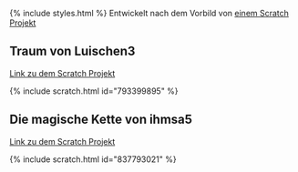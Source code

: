 {% include styles.html %}
Entwickelt nach dem Vorbild von [einem Scratch Projekt](https://scratch.mit.edu/projects/409835671/)

## Traum von Luischen3
[Link zu dem Scratch Projekt](https://scratch.mit.edu/projects/793399895/)

{% include scratch.html id="793399895" %}

## Die magische Kette von ihmsa5
[Link zu dem Scratch Projekt](https://scratch.mit.edu/projects/837793021/)

{% include scratch.html id="837793021" %}
